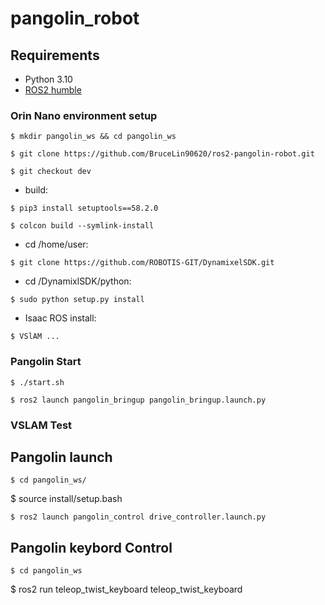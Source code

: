# pangolin_robot
## **Requirements**

- Python 3.10
- [ROS2 humble](https://docs.ros.org/en/humble/Installation/Ubuntu-Install-Debians.html)

### Orin Nano environment setup
```
$ mkdir pangolin_ws && cd pangolin_ws
```
```
$ git clone https://github.com/BruceLin90620/ros2-pangolin-robot.git
```
```
$ git checkout dev
```

- build:
```
$ pip3 install setuptools==58.2.0
```
```
$ colcon build --symlink-install
```

- cd /home/user: 
```
$ git clone https://github.com/ROBOTIS-GIT/DynamixelSDK.git
```
- cd /DynamixlSDK/python: 
```
$ sudo python setup.py install
```
- Isaac ROS install:
```
$ VSlAM ...
```
### Pangolin Start
```
$ ./start.sh
```
```
$ ros2 launch pangolin_bringup pangolin_bringup.launch.py
```

### VSLAM Test


## Pangolin launch
```
$ cd pangolin_ws/
```
$ source install/setup.bash
```
$ ros2 launch pangolin_control drive_controller.launch.py
```
## Pangolin keybord Control
```
$ cd pangolin_ws
```
$ ros2 run teleop_twist_keyboard teleop_twist_keyboard
```

